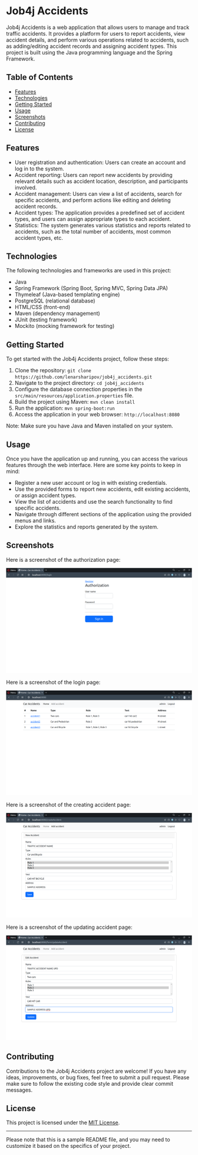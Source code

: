 <h1>Job4j Accidents</h1>

<p>Job4j Accidents is a web application that allows users to manage and track traffic accidents. It provides a platform for users to report accidents, view accident details, and perform various operations related to accidents, such as adding/editing accident records and assigning accident types. This project is built using the Java programming language and the Spring Framework.</p>

<h2>Table of Contents</h2>

<ul>
  <li><a href="#features">Features</a></li>
  <li><a href="#technologies">Technologies</a></li>
  <li><a href="#getting-started">Getting Started</a></li>
  <li><a href="#usage">Usage</a></li>
  <li><a href="#screenshots">Screenshots</a></li>
  <li><a href="#contributing">Contributing</a></li>
  <li><a href="#license">License</a></li>
</ul>

<h2>Features</h2>

<ul>
  <li>User registration and authentication: Users can create an account and log in to the system.</li>
  <li>Accident reporting: Users can report new accidents by providing relevant details such as accident location, description, and participants involved.</li>
  <li>Accident management: Users can view a list of accidents, search for specific accidents, and perform actions like editing and deleting accident records.</li>
  <li>Accident types: The application provides a predefined set of accident types, and users can assign appropriate types to each accident.</li>
  <li>Statistics: The system generates various statistics and reports related to accidents, such as the total number of accidents, most common accident types, etc.</li>
</ul>

<h2>Technologies</h2>

<p>The following technologies and frameworks are used in this project:</p>

<ul>
  <li>Java</li>
  <li>Spring Framework (Spring Boot, Spring MVC, Spring Data JPA)</li>
  <li>Thymeleaf (Java-based templating engine)</li>
  <li>PostgreSQL (relational database)</li>
  <li>HTML/CSS (front-end)</li>
  <li>Maven (dependency management)</li>
  <li>JUnit (testing framework)</li>
  <li>Mockito (mocking framework for testing)</li>
</ul>

<h2>Getting Started</h2>

<p>To get started with the Job4j Accidents project, follow these steps:</p>

<ol>
  <li>Clone the repository: <code>git clone https://github.com/lenarsharipov/job4j_accidents.git</code></li>
  <li>Navigate to the project directory: <code>cd job4j_accidents</code></li>
  <li>Configure the database connection properties in the <code>src/main/resources/application.properties</code> file.</li>
  <li>Build the project using Maven: <code>mvn clean install</code></li>
  <li>Run the application: <code>mvn spring-boot:run</code></li>
  <li>Access the application in your web browser: <code>http://localhost:8080</code></li>
</ol>

<p>Note: Make sure you have Java and Maven installed on your system.</p>

<h2>Usage</h2>

<p>Once you have the application up and running, you can access the various features through the web interface. Here are some key points to keep in mind:</p>

<ul>
  <li>Register a new user account or log in with existing credentials.</li>
  <li>Use the provided forms to report new accidents, edit existing accidents, or assign accident types.</li>
  <li>View the list of accidents and use the search functionality to find specific accidents.</li>
  <li>Navigate through different sections of the application using the provided menus and links.</li>
  <li>Explore the statistics and reports generated by the system.</li>
</ul>

<h2>Screenshots</h2>

<p>Here is a screenshot of the authorization page:</p>

<img src="src/main/resources/static.screenshots/001_authorization.png" alt="Authorization Screenshot">

<p>Here is a screenshot of the login page:</p>

<img src="src/main/resources/static.screenshots/002_logged_in.png" alt="Authorization Screenshot">

<p>Here is a screenshot of the creating accident page:</p>

<img src="src/main/resources/static.screenshots/003_create_accident.png" alt="Authorization Screenshot">

<p>Here is a screenshot of the updating accident page:</p>

<img src="src/main/resources/static.screenshots/004_update_accident.png" alt="Authorization Screenshot">


<h2>Contributing</h2>

<p>Contributions to the Job4j Accidents project are welcome! If you have any ideas, improvements, or bug fixes, feel free to submit a pull request. Please make sure to follow the existing code style and provide clear commit messages.</p>

<h2>License</h2>

<p>This project is licensed under the <a href="LICENSE">MIT License</a>.</p>

<hr>

<p>Please note that this is a sample README file, and you may need to customize it based on the specifics of your project.</p>
